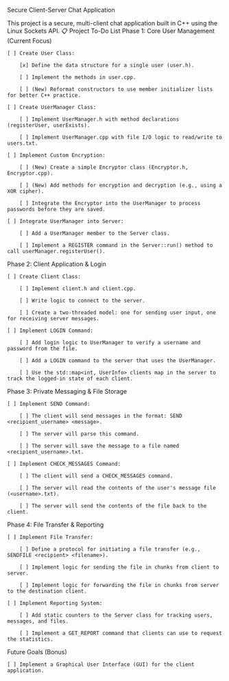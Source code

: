 Secure Client-Server Chat Application

This project is a secure, multi-client chat application built in C++ using the Linux Sockets API.
📋 Project To-Do List
Phase 1: Core User Management (Current Focus)

    [ ] Create User Class:

        [x] Define the data structure for a single user (user.h).

        [ ] Implement the methods in user.cpp.

        [ ] (New) Reformat constructors to use member initializer lists for better C++ practice.

    [ ] Create UserManager Class:

        [ ] Implement UserManager.h with method declarations (registerUser, userExists).

        [ ] Implement UserManager.cpp with file I/O logic to read/write to users.txt.

    [ ] Implement Custom Encryption:

        [ ] (New) Create a simple Encryptor class (Encryptor.h, Encryptor.cpp).

        [ ] (New) Add methods for encryption and decryption (e.g., using a XOR cipher).

        [ ] Integrate the Encryptor into the UserManager to process passwords before they are saved.

    [ ] Integrate UserManager into Server:

        [ ] Add a UserManager member to the Server class.

        [ ] Implement a REGISTER command in the Server::run() method to call userManager.registerUser().

Phase 2: Client Application & Login

    [ ] Create Client Class:

        [ ] Implement client.h and client.cpp.

        [ ] Write logic to connect to the server.

        [ ] Create a two-threaded model: one for sending user input, one for receiving server messages.

    [ ] Implement LOGIN Command:

        [ ] Add login logic to UserManager to verify a username and password from the file.

        [ ] Add a LOGIN command to the server that uses the UserManager.

        [ ] Use the std::map<int, UserInfo> clients map in the server to track the logged-in state of each client.

Phase 3: Private Messaging & File Storage

    [ ] Implement SEND Command:

        [ ] The client will send messages in the format: SEND <recipient_username> <message>.

        [ ] The server will parse this command.

        [ ] The server will save the message to a file named <recipient_username>.txt.

    [ ] Implement CHECK_MESSAGES Command:

        [ ] The client will send a CHECK_MESSAGES command.

        [ ] The server will read the contents of the user's message file (<username>.txt).

        [ ] The server will send the contents of the file back to the client.

Phase 4: File Transfer & Reporting

    [ ] Implement File Transfer:

        [ ] Define a protocol for initiating a file transfer (e.g., SENDFILE <recipient> <filename>).

        [ ] Implement logic for sending the file in chunks from client to server.

        [ ] Implement logic for forwarding the file in chunks from server to the destination client.

    [ ] Implement Reporting System:

        [ ] Add static counters to the Server class for tracking users, messages, and files.

        [ ] Implement a GET_REPORT command that clients can use to request the statistics.

Future Goals (Bonus)

    [ ] Implement a Graphical User Interface (GUI) for the client application.
